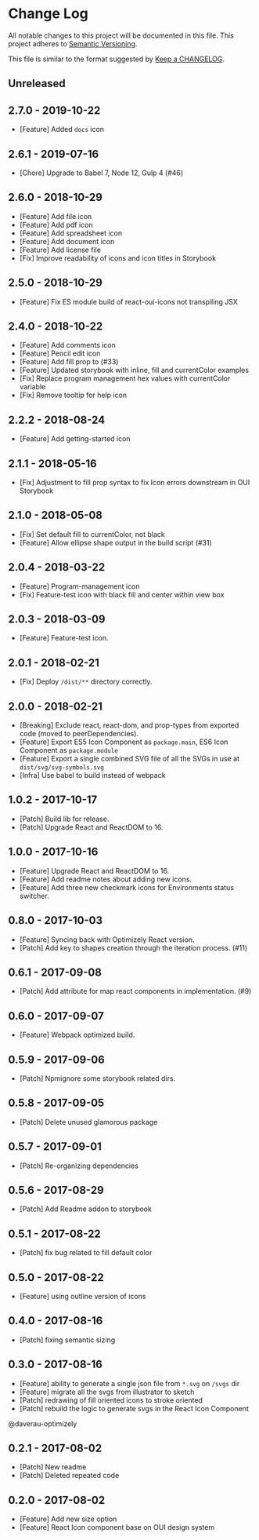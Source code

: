 # Change Log
All notable changes to this project will be documented in this file.
This project adheres to [Semantic Versioning](http://semver.org/).

This file is similar to the format suggested by [Keep a CHANGELOG](https://github.com/olivierlacan/keep-a-changelog).

## Unreleased

## 2.7.0 - 2019-10-22
- [Feature] Added `docs` icon

## 2.6.1 - 2019-07-16
- [Chore] Upgrade to Babel 7, Node 12, Gulp 4 (#46)

## 2.6.0 - 2018-10-29
- [Feature] Add file icon
- [Feature] Add pdf icon
- [Feature] Add spreadsheet icon
- [Feature] Add document icon
- [Feature] Add license file
- [Fix] Improve readability of icons and icon titles in Storybook

## 2.5.0 - 2018-10-29
- [Feature] Fix ES module build of react-oui-icons not transpiling JSX

## 2.4.0 - 2018-10-22
- [Feature] Add comments icon
- [Feature] Pencil edit icon
- [Feature] Add fill prop to <Icon> (#33)
- [Feature] Updated storybook with inline, fill and currentColor examples
- [Fix] Replace program management hex values with currentColor variable
- [Fix] Remove tooltip for help icon

## 2.2.2 - 2018-08-24
- [Feature] Add getting-started icon

## 2.1.1 - 2018-05-16
- [Fix] Adjustment to fill prop syntax to fix Icon errors downstream in OUI Storybook

## 2.1.0 - 2018-05-08
- [Fix] Set default fill to currentColor, not black
- [Feature] Allow ellipse shape output in the build script (#31)

## 2.0.4 - 2018-03-22
- [Feature] Program-management icon
- [Fix] Feature-test icon with black fill and center within view box

## 2.0.3 - 2018-03-09
- [Feature] Feature-test icon.

## 2.0.1 - 2018-02-21
- [Fix] Deploy `/dist/**` directory correctly.

## 2.0.0 - 2018-02-21
- [Breaking] Exclude react, react-dom, and prop-types from exported code (moved to peerDependencies).
- [Feature] Export ES5 Icon Component as `package.main`, ES6 Icon Component as `package.module`
- [Feature] Export a single combined SVG file of all the SVGs in use at `dist/svg/svg-symbols.svg`
- [Infra] Use babel to build instead of webpack

## 1.0.2 - 2017-10-17
- [Patch] Build lib for release.
- [Patch] Upgrade React and ReactDOM to 16.

## 1.0.0 - 2017-10-16
- [Feature] Upgrade React and ReactDOM to 16.
- [Feature] Add readme notes about adding new icons.
- [Feature] Add three new checkmark icons for Environments status switcher.

## 0.8.0 - 2017-10-03
- [Feature] Syncing back with Optimizely React version.
- [Patch] Add key to shapes creation through the iteration process. (#11)

## 0.6.1 - 2017-09-08
- [Patch] Add attribute for map react components in implementation. (#9)

## 0.6.0 - 2017-09-07
- [Feature] Webpack optimized build.

## 0.5.9 - 2017-09-06
- [Patch] Npmignore some storybook related dirs.

## 0.5.8 - 2017-09-05
- [Patch] Delete unused glamorous package

## 0.5.7 - 2017-09-01
- [Patch] Re-organizing dependencies

## 0.5.6 - 2017-08-29
- [Patch] Add Readme addon to storybook

## 0.5.1 - 2017-08-22
- [Patch] fix bug related to fill default color

## 0.5.0 - 2017-08-22
- [Feature] using outline version of icons

## 0.4.0 - 2017-08-16
- [Patch] fixing semantic sizing

## 0.3.0 - 2017-08-16
- [Feature] ability to generate a single json file from `*.svg` on `/svgs` dir
- [Feature] migrate all the svgs from illustrator to sketch
- [Patch] redrawing of fill oriented icons to stroke oriented
- [Patch] rebuild the logic to generate svgs in the React Icon Component

@daverau-optimizely

## 0.2.1 - 2017-08-02
- [Patch] New readme
- [Patch] Deleted repeated code

## 0.2.0 - 2017-08-02
- [Feature] Add new size option
- [Feature] React Icon component base on OUI design system
